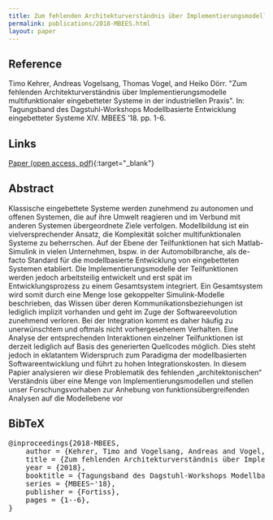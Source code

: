 ```yaml
---
title: Zum fehlenden Architekturverständnis über Implementierungsmodelle multifunktionaler eingebetteter Systeme in der industriellen Praxis
permalink: publications/2018-MBEES.html
layout: paper
---
```


## Reference
Timo Kehrer, Andreas Vogelsang, Thomas Vogel, and Heiko Dörr. "Zum fehlenden Architekturverständnis über Implementierungsmodelle multifunktionaler eingebetteter Systeme in der industriellen Praxis". In: Tagungsband des Dagstuhl-Workshops Modellbasierte Entwicklung eingebetteter Systeme XIV. MBEES ’18. pp. 1-6.

## Links
[Paper (open access, pdf)](http://download.fortiss.org/public/mbees/mbees2018_proceedings.pdf#page=10){:target="_blank"}


## Abstract
Klassische eingebettete Systeme werden zunehmend zu autonomen und offenen Systemen, die auf ihre Umwelt reagieren und im Verbund mit anderen Systemen übergeordnete Ziele verfolgen. Modellbildung ist ein vielversprechender Ansatz, die Komplexität solcher multifunktionalen Systeme zu beherrschen. Auf der Ebene der Teilfunktionen hat sich Matlab-Simulink in vielen Unternehmen, bspw. in der Automobilbranche, als de-facto Standard für die modellbasierte Entwicklung von eingebetteten Systemen etabliert. Die Implementierungsmodelle der Teilfunktionen werden jedoch arbeitsteilig entwickelt und erst spät im Entwicklungsprozess zu einem Gesamtsystem integriert. Ein Gesamtsystem wird somit durch eine Menge lose gekoppelter Simulink-Modelle beschrieben, das Wissen über deren Kommunikationsbeziehungen ist lediglich implizit vorhanden und geht im Zuge der Softwareevolution zunehmend verloren. Bei der Integration kommt es daher häufig zu unerwünschtem und oftmals nicht vorhergesehenem Verhalten. Eine Analyse der entsprechenden Interaktionen einzelner Teilfunktionen ist derzeit lediglich auf Basis des generierten Quellcodes möglich. Dies steht jedoch in eklatantem Widerspruch zum Paradigma der modellbasierten Softwareentwicklung und führt zu hohen Integrationskosten. In diesem Papier analysieren wir diese Problematik des fehlenden „architektonischen“ Verständnis über eine Menge von Implementierungsmodellen und stellen unser Forschungsvorhaben zur Anhebung von funktionsübergreifenden Analysen auf die Modellebene vor

## BibTeX

<div class="bibtex">
<pre>@inproceedings{2018-MBEES,
    author = {Kehrer, Timo and Vogelsang, Andreas and Vogel, Thomas and Doerr, Heiko},
    title = {Zum fehlenden Architekturverständnis über Implementierungsmodelle multifunktionaler eingebetteter Systeme in der industriellen Praxis},
    year = {2018},
    booktitle = {Tagungsband des Dagstuhl-Workshops Modellbasierte Entwicklung eingebetteter Systeme XIV},
    series = {MBEES~'18},
    publisher = {Fortiss},
    pages = {1--6},
}</pre>
</div>
